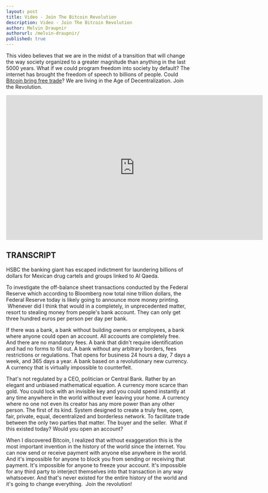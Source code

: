 ```yaml
---
layout: post
title: Video - Join The Bitcoin Revolution
description: Video - Join The Bitcoin Revolution
author: Melvin Draupnir
authorurl: /melvin-draupnir/
published: true
---
```


<p>This video believes that we are in the midst of a transition that will change the way society organized to a greater magnitude than anything in the last 5000 years. What if we could program freedom into society by default? The internet has brought the freedom of speech to billions of people. Could <a href="/bitcoin-trading-with-binary-options/">Bitcoin bring free trade</a>? We are living in the Age of Decentralization. Join the Revolution.</p>

<center><iframe width="700" height="394" src="https://www.youtube.com/embed/24ce5tV-pgg" frameborder="0" allowfullscreen></iframe></center>

<h2>TRANSCRIPT</h2>
<p>HSBC the banking giant has escaped indictment for laundering billions of dollars for Mexican drug cartels and groups linked to Al Qaeda.</p>
<p>To investigate the off-balance sheet transactions conducted by the Federal Reserve which according to Bloomberg now total nine trillion dollars, the Federal Reserve today is likely going to announce more money printing.  Whenever did I think that would in a completely, in unprecedented matter, resort to stealing money from people's bank account. They can only get three hundred euros per person per day per bank.</p>
<p>If there was a bank, a bank without building owners or employees, a bank where anyone could open an account. All accounts are completely free. And there are no mandatory fees. A bank that didn't require identification and had no forms to fill out. A bank without any arbitrary borders, fees restrictions or regulations. That opens for business 24 hours a day, 7 days a week, and 365 days a year. A bank based on a revolutionary new currency. A currency that is virtually impossible to counterfeit.</p>
<p>That's not regulated by a CEO, politician or Central Bank. Rather by an elegant and unbiased mathematical equation. A currency more scarce than gold. You could lock with an invisible key and you could spend instantly at any time anywhere in the world without ever leaving your home. A currency where no one not even its creator has any more power than any other person. The first of its kind. System designed to create a truly free, open, fair, private, equal, decentralized and borderless network. To facilitate trade between the only two parties that matter. The buyer and the seller.  What if this existed today? Would you open an account?  </p>
<p>When I discovered Bitcoin, I realized that without exaggeration this is the most important invention in the history of the world since the internet. You can now send or receive payment with anyone else anywhere in the world. And it's impossible for anyone to block you from sending or receiving that payment. It's impossible for anyone to freeze your account. It's impossible for any third party to interject themselves into that transaction in any way whatsoever. And that's never existed for the entire history of the world and it's going to change everything.  Join the revolution!</p>
